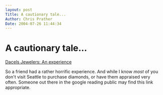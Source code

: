 ```yaml
---
layout: post
Title: A cautionary tale...  
Author: Chris Prather
Date: 2004-07-26 11:44:34
---
```


# A cautionary tale...
<a title="Dacels Jewelers: An experience" href="http://www.dacels.info/">Dacels Jewelers: An experience</a>

So a friend had a rather horrific experience. And while I know *most* of you don't visit Seattle to purchase diamonds, or have them appraised very often. Someone out there in the google reading public may find this link appropriate.
